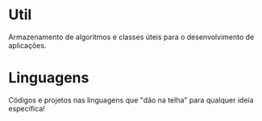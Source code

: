 # Util
Armazenamento de algoritmos e classes úteis para o desenvolvimento de aplicações.
# Linguagens
Códigos e projetos nas linguagens que "dão na telha" para qualquer ideia específica!
